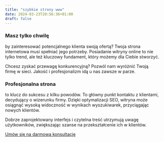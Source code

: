 ```yaml
---
title: "szybkie strony www"
date: 2024-03-23T20:56:36+01:00
draft: false
---
```

### Masz tylko chwilę
by zainteresować potencjalnego klienta swoją ofertą? Twoja strona internetowa musi spełniać jego potrzeby. Posiadanie witryny online to nie tylko trend, ale też kluczowy fundament, który możemy dla Ciebie stworzyć.

Chcesz zyskać przewagę konkurencyjną? Pozwól nam wyróżnić Twoją firmę w sieci. Jakość i profesjonalizm idą u nas zawsze w parze.

### Profesjonalna strona

to klucz do sukcesu z kilku powodów. To główny punkt kontaktu z klientami, decydujący o wizerunku firmy. Dzięki optymalizacji SEO, witryna może osiągnąć wysoką widoczność w wynikach wyszukiwarek, przyciągając nowych klientów.

Dobrze zaprojektowany interfejs i czytelna treść utrzymują uwagę użytkowników, zwiększając szanse na przekształcenie ich w klientów.

[Umów się na darmową konsultację](https://szulinek.pl/pl/contact)